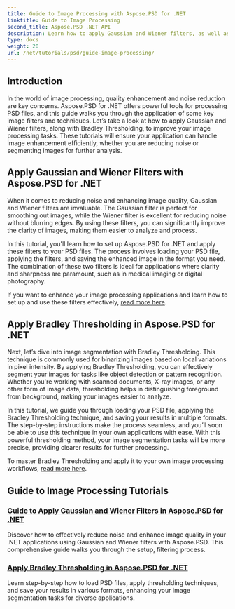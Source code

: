 ```yaml
---
title: Guide to Image Processing with Aspose.PSD for .NET
linktitle: Guide to Image Processing
second_title: Aspose.PSD .NET API
description: Learn how to apply Gaussian and Wiener filters, as well as Bradley Thresholding in Aspose.PSD for .NET for better image processing and segmentation.
type: docs
weight: 20
url: /net/tutorials/psd/guide-image-processing/
---
```

## Introduction

In the world of image processing, quality enhancement and noise reduction are key concerns. Aspose.PSD for .NET offers powerful tools for processing PSD files, and this guide walks you through the application of some key image filters and techniques. Let’s take a look at how to apply Gaussian and Wiener filters, along with Bradley Thresholding, to improve your image processing tasks. These tutorials will ensure your application can handle image enhancement efficiently, whether you are reducing noise or segmenting images for further analysis.

## Apply Gaussian and Wiener Filters with Aspose.PSD for .NET

When it comes to reducing noise and enhancing image quality, Gaussian and Wiener filters are invaluable. The Gaussian filter is perfect for smoothing out images, while the Wiener filter is excellent for reducing noise without blurring edges. By using these filters, you can significantly improve the clarity of images, making them easier to analyze and process.

In this tutorial, you'll learn how to set up Aspose.PSD for .NET and apply these filters to your PSD files. The process involves loading your PSD file, applying the filters, and saving the enhanced image in the format you need. The combination of these two filters is ideal for applications where clarity and sharpness are paramount, such as in medical imaging or digital photography.

If you want to enhance your image processing applications and learn how to set up and use these filters effectively, [read more here](./guide-to-apply-gaussian-wiener-filters/).

## Apply Bradley Thresholding in Aspose.PSD for .NET

Next, let’s dive into image segmentation with Bradley Thresholding. This technique is commonly used for binarizing images based on local variations in pixel intensity. By applying Bradley Thresholding, you can effectively segment your images for tasks like object detection or pattern recognition. Whether you're working with scanned documents, X-ray images, or any other form of image data, thresholding helps in distinguishing foreground from background, making your images easier to analyze.

In this tutorial, we guide you through loading your PSD file, applying the Bradley Thresholding technique, and saving your results in multiple formats. The step-by-step instructions make the process seamless, and you’ll soon be able to use this technique in your own applications with ease. With this powerful thresholding method, your image segmentation tasks will be more precise, providing clearer results for further processing.

To master Bradley Thresholding and apply it to your own image processing workflows, [read more here](./apply-bradley-thresholding/).

## Guide to Image Processing Tutorials
### [Guide to Apply Gaussian and Wiener Filters in Aspose.PSD for .NET](./guide-to-apply-gaussian-wiener-filters/)
Discover how to effectively reduce noise and enhance image quality in your .NET applications using Gaussian and Wiener filters with Aspose.PSD. This comprehensive guide walks you through the setup, filtering process.
### [Apply Bradley Thresholding in Aspose.PSD for .NET](./apply-bradley-thresholding/)
Learn step-by-step how to load PSD files, apply thresholding techniques, and save your results in various formats, enhancing your image segmentation tasks for diverse applications.